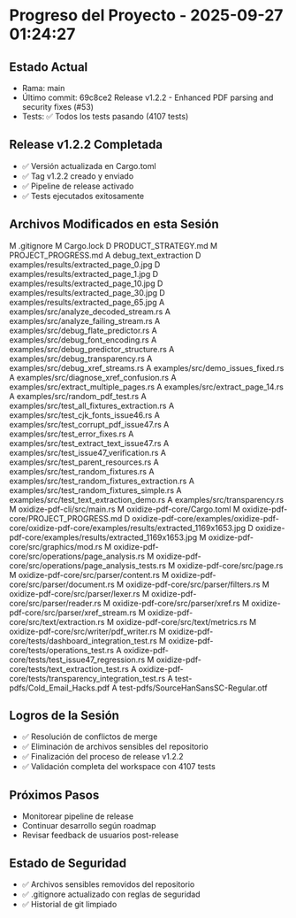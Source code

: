 # Progreso del Proyecto - 2025-09-27 01:24:27

## Estado Actual
- Rama: main
- Último commit: 69c8ce2 Release v1.2.2 - Enhanced PDF parsing and security fixes (#53)
- Tests: ✅ Todos los tests pasando (4107 tests)

## Release v1.2.2 Completada
- ✅ Versión actualizada en Cargo.toml
- ✅ Tag v1.2.2 creado y enviado
- ✅ Pipeline de release activado
- ✅ Tests ejecutados exitosamente

## Archivos Modificados en esta Sesión
M	.gitignore
M	Cargo.lock
D	PRODUCT_STRATEGY.md
M	PROJECT_PROGRESS.md
A	debug_text_extraction
D	examples/results/extracted_page_0.jpg
D	examples/results/extracted_page_1.jpg
D	examples/results/extracted_page_10.jpg
D	examples/results/extracted_page_30.jpg
D	examples/results/extracted_page_65.jpg
A	examples/src/analyze_decoded_stream.rs
A	examples/src/analyze_failing_stream.rs
A	examples/src/debug_flate_predictor.rs
A	examples/src/debug_font_encoding.rs
A	examples/src/debug_predictor_structure.rs
A	examples/src/debug_transparency.rs
A	examples/src/debug_xref_streams.rs
A	examples/src/demo_issues_fixed.rs
A	examples/src/diagnose_xref_confusion.rs
A	examples/src/extract_multiple_pages.rs
A	examples/src/extract_page_14.rs
A	examples/src/random_pdf_test.rs
A	examples/src/test_all_fixtures_extraction.rs
A	examples/src/test_cjk_fonts_issue46.rs
A	examples/src/test_corrupt_pdf_issue47.rs
A	examples/src/test_error_fixes.rs
A	examples/src/test_extract_text_issue47.rs
A	examples/src/test_issue47_verification.rs
A	examples/src/test_parent_resources.rs
A	examples/src/test_random_fixtures.rs
A	examples/src/test_random_fixtures_extraction.rs
A	examples/src/test_random_fixtures_simple.rs
A	examples/src/test_text_extraction_demo.rs
A	examples/src/transparency.rs
M	oxidize-pdf-cli/src/main.rs
M	oxidize-pdf-core/Cargo.toml
M	oxidize-pdf-core/PROJECT_PROGRESS.md
D	oxidize-pdf-core/examples/oxidize-pdf-core/oxidize-pdf-core/examples/results/extracted_1169x1653.jpg
D	oxidize-pdf-core/examples/results/extracted_1169x1653.jpg
M	oxidize-pdf-core/src/graphics/mod.rs
M	oxidize-pdf-core/src/operations/page_analysis.rs
M	oxidize-pdf-core/src/operations/page_analysis_tests.rs
M	oxidize-pdf-core/src/page.rs
M	oxidize-pdf-core/src/parser/content.rs
M	oxidize-pdf-core/src/parser/document.rs
M	oxidize-pdf-core/src/parser/filters.rs
M	oxidize-pdf-core/src/parser/lexer.rs
M	oxidize-pdf-core/src/parser/reader.rs
M	oxidize-pdf-core/src/parser/xref.rs
M	oxidize-pdf-core/src/parser/xref_stream.rs
M	oxidize-pdf-core/src/text/extraction.rs
M	oxidize-pdf-core/src/text/metrics.rs
M	oxidize-pdf-core/src/writer/pdf_writer.rs
M	oxidize-pdf-core/tests/dashboard_integration_test.rs
M	oxidize-pdf-core/tests/operations_test.rs
A	oxidize-pdf-core/tests/test_issue47_regression.rs
M	oxidize-pdf-core/tests/text_extraction_test.rs
A	oxidize-pdf-core/tests/transparency_integration_test.rs
A	test-pdfs/Cold_Email_Hacks.pdf
A	test-pdfs/SourceHanSansSC-Regular.otf

## Logros de la Sesión
- ✅ Resolución de conflictos de merge
- ✅ Eliminación de archivos sensibles del repositorio
- ✅ Finalización del proceso de release v1.2.2
- ✅ Validación completa del workspace con 4107 tests

## Próximos Pasos
- Monitorear pipeline de release
- Continuar desarrollo según roadmap
- Revisar feedback de usuarios post-release

## Estado de Seguridad
- ✅ Archivos sensibles removidos del repositorio
- ✅ .gitignore actualizado con reglas de seguridad
- ✅ Historial de git limpiado


